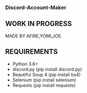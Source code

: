 ### Discord-Account-Maker

## WORK IN PROGRESS
MADE BY AFIRE,YOMI,JOE.


## REQUIREMENTS
- Python 3.6+ 
- discord.py (pip install discord.py)
- Beautiful Soup 4 (pip install bs4)
- Selenium (pip install selenium)
- Requests (pip install requests)
